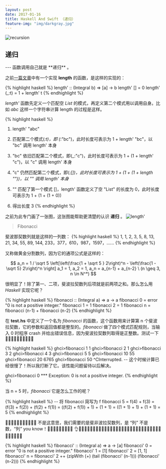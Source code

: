 ```yaml
---
layout: post
date: 2017-01-16
title: Haskell And Swift （递归）
feature-img: "img/darkgray.jpg"
---
```


![recursion](http://ogkg37m8j.bkt.clouddn.com/image/haskell-and-swift/recursion/recursion.jpg)


<h2>递归</h2>
---
函数调用自己就是 **递归** 。

之前[一篇文章](https://redtwowolf.github.io/2017/01/14/Haskell-And-Swift-Pattern-Match.html)中有一个实现 **length** 的函数，是这样的实现的：

{% highlight haskell %}
length' :: (Integral b) => [a] -> b
length' [] = 0
length' (_:t) = 1 + length' t
{% endhighlight %}

*length'* 函数先定义一个匹配空 *List* 的模式，再定义第二个模式用以调用自身。比如 *abc* 这样一个字符串计算 length 的过程是这样。

{% highlight haskell %}
1. length' "abc"

2. 匹配第二个模式(_:t)，即 (_:"bc")，此时长度可表示为 1 + length' "bc"，以 "bc" 调用 length' 本身

3. "bc" 依旧匹配第二个模式，即(_:"c")，此时长度可表示为 1 + (1 + length' "c")，以 "c" 调用 length' 本身

4. "c" 仍然匹配第二个模式，即(_:[])，此时长度可表示为 1 + (1 + (1 + length ""))，以 "" 调用 length' 本身_

5. "" 匹配了第一个模式 []，length' 函数定义了空 "List" 的长度为 0，此时长度可表示为 1 + (1 + (1 + 0))

6. 得出长度 3
{% endhighlight %}

之前为此专门画了一张图，这张图能帮助更清楚的认识 **递归** 。
![length'](http://ogkg37m8j.bkt.clouddn.com/image/haskell-and-swift/pattern-match/haskell_and_swift_pattern_match_length.jpg)

> Fibonacci

斐波那契数列就是这样的一列数：
{% highlight haskell %}
 1, 1, 2, 3, 5, 8, 13, 21, 34, 55, 89, 144, 233，377，610，987，1597，......
{% endhighlight %}

又称做黄金分割数列，因为它的通项公式是这样的：

$$ a_n = 1 / \sqrt 5 \left[\left(\frac{1 + \sqrt 5 } 2\right)^n - \left(\frac{1 - \sqrt 5} 2\right)^n \right] a_1 = 1, a_2 = 1, a_n = a_{n-1} + a_{n-2} \ (n \geq 3, n \in N^*) $$

很明显了！除了第一、二项，斐波拉契数列后项就是前两项之和。那么怎么用 *Haskell* 实现它呢？

{% highlight haskell %}
fibonacci :: (Integral a) => a -> a
fibonacci 0 = error "0 is not a positive integer."
fibonacci 1 = 1
fibonacci 2 = 1
fibonacci n = fibonacci (n-1) + fibonacci (n-2)
{% endhighlight %}

在 **test.hs** 中定义了一个名为 *fibonacci* 的函数，这个函数用来计算第 n 个斐波拉契数，它的参数和返回值都是整型的。*fibonacci* 做了四个模式匹配规则，当输入 0 时程序 crash 并给出错误信息，因为斐波拉契数列取得是正整数。测试一下🌰🌰🌰🌰🌰🌰🌰🌰🌰🌰

{% highlight haskell %}
ghci>fibonacci 1
1
ghci>fibonacci 2
1
ghci>fibonacci 3
2
ghci>fibonacci 4
3
ghci>fibonacci 5
5
ghci>fibonacci 10
55
ghci>fibonacci 20
6765
ghci>fibonacci 50
^CInterrupted.
-- 这个时候计算已经很慢了！所以我打断了它。该性能问题留待以后解决。

ghci>fibonacci 0
*** Exception: 0 is not a positive integer.
{% endhighlight %}

当 n = 5 时，*fibonacci* 它是怎么工作的呢？

{% highlight haskell %}
-- 将 fibonacci 简写为 f
fibonacci 5 = f(4) + f(3)
            = (f(3) + f(2)) + (f(2) + f(1))
            = ((f(2) + f(1)) + 1) + (1 + 1)
            = ((1 + 1) + 1) + (1 + 1)
            = 5
{% endhighlight %}

🙅‍♂️🙅🙅‍♂️🙅🙅‍♂️🙅🙅‍♂️ 不是这意思，我们需要的是斐非波拉契数列，是 “列” 不是数，“列” you know！📣📣📣📣📣📣📣📣📣 👌👌🏿👌🏿👌🏿👌🏿👌🏿👌🏿👌🏿👨🏻‍💻👨🏿‍💻👨🏿‍💻👨🏿‍💻👨🏿‍💻👨🏿‍💻👨🏿‍💻

{% highlight haskell %}
fibonacci' :: (Integral a) => a -> [a]
fibonacci' 0 = error "0 is not a positive integer."
fibonacci' 1 = [1]
fibonacci' 2 = [1, 1]
fibonacci' n = fibonacci' 2 ++ (zipWith (+) (tail (fibonacci' (n-1))) (fibonacci' (n-2)))
{% endhighlight %}
